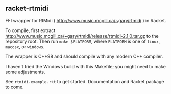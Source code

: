 ## racket-rtmidi ##

FFI wrapper for RtMidi ( http://www.music.mcgill.ca/~gary/rtmidi ) in Racket.

To compile, first extract
http://www.music.mcgill.ca/~gary/rtmidi/release/rtmidi-2.1.0.tar.gz to the
repository root. Then run `make $PLATFORM`, where `PLATFORM` is one of `linux`,
`macosx`, or `windows`.

The wrapper is C++98 and should compile with any modern C++ compiler.

I haven't tried the Windows build with this Makefile; you might need to make
some adjustments.

See `rtmidi-example.rkt` to get started. Documentation and Racket package to
come.
